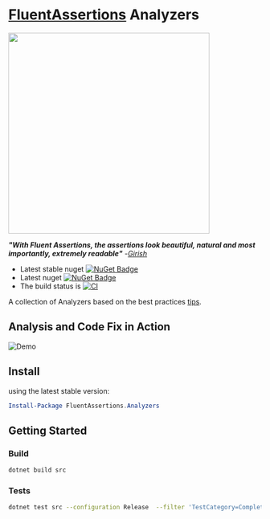 # [FluentAssertions](http://fluentassertions.com/) Analyzers

<img src="./assets/fluent_assertions.svg.png" width="400">

***"With Fluent Assertions, the assertions look beautiful, natural and most importantly, extremely readable"*** -[_Girish_](https://twitter.com/girishracharya)

* Latest stable nuget [![NuGet Badge](https://buildstats.info/nuget/fluentassertions.analyzers)](https://www.nuget.org/packages/fluentassertions.analyzers/)
* Latest nuget [![NuGet Badge](https://buildstats.info/nuget/fluentassertions.analyzers?includePreReleases=true)](https://www.nuget.org/packages/fluentassertions.analyzers/)
* The build status is [![CI](https://github.com/fluentassertions/fluentassertions.analyzers/actions/workflows/ci.yml/badge.svg)](https://github.com/fluentassertions/fluentassertions.analyzers/actions/workflows/ci.yml)

A collection of Analyzers based on the best practices [tips](https://fluentassertions.com/tips/).

## Analysis and Code Fix in Action

![Demo](assets/demo.gif)

## Install

using the latest stable version:

```powershell
Install-Package FluentAssertions.Analyzers
```

## Getting Started

### Build

```bash
dotnet build src
```

### Tests

```bash
dotnet test src --configuration Release  --filter 'TestCategory=Completed'
```
